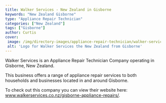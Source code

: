 ```yaml
---
title: Walker Services - New Zealand in Gisborne
keywords: "New Zealand Gisborne"
type: "Appliance Repair Technician"
categories: ["New Zealand"]
tags: ["Gisborne"]
author: Curtis
cover: 
 image: /img/directory-images/appliance-repair-technician/walker-services.webp
 alt: 'Logo for Walker Services the New Zealand from Gisborne'
---
```


Walker Services is an Appliance Repair Technician Company operating in Gisborne, New Zealand.

This business offers a range of appliance repair services to both households and businesses located in and around Gisborne.



To check out this company you can view their website here: www.walkerservices.co.nz/gisborne-appliance-repairs/.
